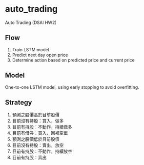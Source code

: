 # auto_trading
Auto Trading (DSAI HW2)

## Flow
1. Train LSTM model
2. Predict next day open price
3. Determine action based on predicted price and current price

## Model
One-to-one LSTM model, using early stopping to avoid overfitting.

## Strategy
1. 預測之股價高於目前股價
  1. 目前沒有持股：買入，做多
  1. 目前有持股：不動作，持續做多
  1. 目前有借券：買入，回補空單 
2. 預測之股價低於目前股價
  2. 目前沒有持股：賣出，放空
  2. 目前有持股：不動作，持續放空
  2. 目前有持股：賣出
